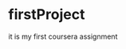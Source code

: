 # firstProject
it is my first coursera assignment
<html>
<head>
	<style type="text/css">
	@media (max-width:1199px)
	{
		.col-sm-6
		{
			height:180px;
			background-color:gray;
			border:2px solid black;
			
			overflow:hidden;
		}
		.z
		{
			margin-top: 20px;
		}
	}
	@media (min-width:290px) and (max-width:790px)
	{
		
		.y
		{
			margin-top: 20px;
		}
	}
		.container
		{
			height:auto;
			max-width:1200px;
			
		}
		.col-lg-3
		{
			height:180px;
			background-color:gray;
			border:3px solid black;
			margin-left:45px;
			margin-right:45px;
			overflow:hidden;
			
			
		}
		#p
		{
			font-size:50px;
			font-weight: 800;
			font-family:'arial';
			letter-spacing: 0.1em;
			color:black;
		}
		
		.col-xs-4
		{
			
			height:30px;
			margin-left: 73%;
			padding-left:20px;
			border:3px solid black;
			
		}
		.a
		{
			background-color: pink;
		}
		.b
		{
			background-color: orange;
		}
		.c
		{
			background-color:yellow;
		}
	</style>
	<link href="bootstrap.min.css" rel="stylesheet"/>

</head>
    <body>
    	<div class="container">
    		<p id="p">Menu</p>
    		<br/>
    		<br/>
    		<div class="row">
    			<div class="col-lg-3 col-sm-4 x"><div class="col-xs-4 a" style="font-weight: 800;">chicken</div><br/>
    			<p style="font-weight:800; font-style:italic;word-spacing: 2px;">In fact, chicken soup is good for soothing both cold and flu symptoms. The hot soup helps break up the congestion associated with both colds and the flu. The salt in the soup and its warmth can soothe a sore throat.</p>
    		</div>
    			<div class="col-lg-3 col-sm-4 y"><div  class="col-xs-4 b" style="font-weight: 800;">Beef</div><br/>
    			<p style="font-weight:800; font-style:italic;word-spacing: 2px;">Beef is the culinary name for meat from cattle, particularly skeletal muscle. Humans have been eating beef since prehistoric times. Beef is a source of high-quality protein and nutrients</p>
    		</div>
    			<div class="col-lg-3 col-sm-11 z"><div  class="col-xs-4 c" style="font-weight: 800;">Sushi</div><br/>
    			<p style="font-weight:800; font-style:italic;word-spacing: 2px;">Sushi is traditionally made with medium-grain white rice, though it can be prepared with brown rice. It is often prepared with seafood, such as calamari, eel, or imitation crab meat. Many others are vegetarian.</p>
    		</div>

    		</div>
    	</div>
		<script type="text/javascript" src="jquery-1.8.3.js"></script>
		<script type="text/javascript" src="bootstrap.min.js"></script>
    	

	</body>
 </html>
